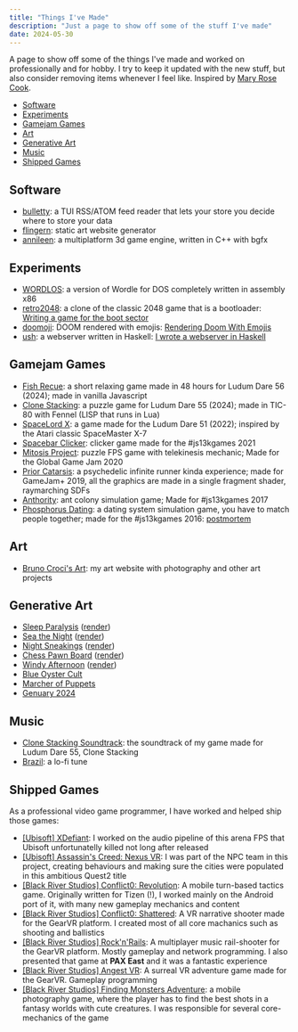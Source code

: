 ```yaml
---
title: "Things I've Made"
description: "Just a page to show off some of the stuff I've made"
date: 2024-05-30
---
```


A page to show off some of the things I've made and worked on professionally and for hobby. I try to keep it updated with the new stuff, but also consider removing items whenever I feel like. Inspired by [Mary Rose Cook](https://maryrosecook.com/blog/post/things-ive-made-and-done).

- [Software](#software)
- [Experiments](#experiments)
- [Gamejam Games](#gamejam-games)
- [Art](#art)
- [Generative Art](#generative-art)
- [Music](#music)
- [Shipped Games](#shipped-games)

## Software

 - [bulletty](https://github.com/CrociDB/bulletty): a TUI RSS/ATOM feed reader that lets your store you decide where to store your data
 - [flingern](https://github.com/CrociDB/flingern): static art website generator
 - [annileen](https://github.com/CrociDB/annileen): a multiplatform 3d game engine, written in C++ with bgfx

## Experiments

- [WORDLOS](https://crocidb.itch.io/wordlos): a version of Wordle for DOS completely written in assembly x86
- [retro2048](https://crocidb.github.io/retro2048/): a clone of the classic 2048 game that is a bootloader: [Writing a game for the boot sector](/post/bootsector-game/)
- [doomoji](https://github.com/CrociDB/doomoji): DOOM rendered with emojis: [Rendering Doom With Emojis](/post/rendering-doom-with-emojis/)
- [ush](https://github.com/CrociDB/ush): a webserver written in Haskell: [I wrote a webserver in Haskell](/post/i-wrote-a-webserver-in-haskell/)

## Gamejam Games

 - [Fish Recue](https://crocidb.itch.io/fish-rescue): a short relaxing game made in 48 hours for Ludum Dare 56 (2024); made in vanilla Javascript
 - [Clone Stacking](https://crocidb.itch.io/clone-stacking): a puzzle game for Ludum Dare 55 (2024); made in TIC-80 with Fennel (LISP that runs in Lua)
 - [SpaceLord X](https://crocidb.itch.io/spacelord-x): a game made for the Ludum Dare 51 (2022); inspired by the Atari classic SpaceMaster X-7
 - [Spacebar Clicker](https://crocidb.itch.io/spacebar-clicker): clicker game made for the #js13kgames 2021
 - [Mitosis Project](https://crocidb.itch.io/mitosis-project): puzzle FPS game with telekinesis mechanic; Made for the Global Game Jam 2020
 - [Prior Catarsis](https://crocidb.itch.io/prior-catharsis): a psychedelic infinite runner kinda experience; made for GameJam+ 2019, all the graphics are made in a single fragment shader, raymarching SDFs
 - [Anthority](https://crocidb.itch.io/anthority): ant colony simulation game; Made for #js13kgames 2017
 - [Phosphorus Dating](https://crocidb.itch.io/phosphorus-dating): a dating system simulation game, you have to match people together; made for the #js13kgames 2016: [postmortem](/post/postmortem-phosphorus-dating/)

## Art

 - [Bruno Croci's Art](https://bruno.croci.art/): my art website with photography and other art projects

## Generative Art

 - [Sleep Paralysis](https://www.shadertoy.com/view/DdKGDV) ([render](https://www.youtube.com/watch?v=yIkdXOrQlTI))
 - [Sea the Night](https://www.shadertoy.com/view/ssG3Wt) ([render](https://www.youtube.com/watch?v=rDinlO6VkTM]))
 - [Night Sneakings](https://www.shadertoy.com/view/tlVXRz) ([render](https://www.youtube.com/watch?v=1XoumiL3F9U))
 - [Chess Pawn Board](https://www.shadertoy.com/view/3dBSWy) ([render](https://www.youtube.com/watch?v=Mh-rI9BDRb8))
 - [Windy Afternoon](https://www.shadertoy.com/view/3lcGRS) ([render](https://www.youtube.com/watch?v=Ls-OPQnZCtU))
 - [Blue Oyster Cult](https://www.shadertoy.com/view/wdyGzV)
 - [Marcher of Puppets](https://www.shadertoy.com/view/WslGzM)
 - [Genuary 2024](/post/genuary-2024/)

## Music

 - [Clone Stacking Soundtrack](https://soundcloud.com/bruno-croci/clone-stacking): the soundtrack of my game made for Ludum Dare 55, Clone Stacking
 - [Brazil](https://soundcloud.com/bruno-croci/brazil): a lo-fi tune

## Shipped Games

As a professional video game programmer, I have worked and helped ship those games:

- [[Ubisoft] XDefiant](https://www.youtube.com/watch?v=NoNpmAzGyB8): I worked on the audio pipeline of this arena FPS that Ubisoft unfortunatelly killed not long after released
- [[Ubisoft] Assassin's Creed: Nexus VR](https://www.youtube.com/watch?v=T-7nObnsa48): I was part of the NPC team in this project, creating behaviours and making sure the cities were populated in this ambitious Quest2 title
- [[Black River Studios] Conflict0: Revolution](https://www.youtube.com/watch?v=zYb7DUXhRA8): A mobile turn-based tactics game. Originally written for Tizen (!), I worked mainly on the Android port of it, with many new gameplay mechanics and content
- [[Black River Studios] Conflict0: Shattered](https://www.youtube.com/watch?v=hZKnQ6PHFnw): A VR narrative shooter made for the GearVR platform. I created most of all core machanics such as shooting and ballistics
- [[Black River Studios] Rock'n'Rails](https://www.youtube.com/watch?v=aX-dYMQYJDQ): A multiplayer music rail-shooter for the GearVR platform. Mostly gameplay and network programming. I also presented that game at **PAX East** and it was a fantastic experience
- [[Black River Studios] Angest VR](https://www.youtube.com/watch?v=ZoV0tPdOeTo): A surreal VR adventure game made for the GearVR. Gameplay programming
- [[Black River Studios] Finding Monsters Adventure](https://www.youtube.com/watch?v=STzdj04n7dc): a mobile photography game, where the player has to find the best shots in a fantasy worlds with cute creatures. I was responsible for several core-mechanics of the game


